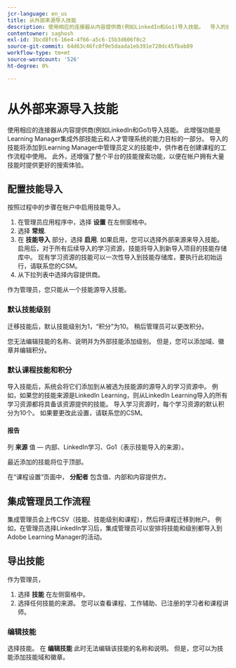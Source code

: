 ```yaml
---
jcr-language: en_us
title: 从外部来源导入技能
description: 使用相应的连接器从内容提供商(例如LinkedIn和Go1)导入技能。  导入的技能将添加到Learning Manager中管理员定义的技能中，供作者在创建课程的工作流程中使用。
contentowner: saghosh
exl-id: 3bcd8fc6-16e4-4f66-a5c6-15b3d606f0c2
source-git-commit: 64d63c46fc0f9e5daada1eb391e720dc45fbab89
workflow-type: tm+mt
source-wordcount: '526'
ht-degree: 0%

---
```


# 从外部来源导入技能

使用相应的连接器从内容提供商(例如LinkedIn和Go1)导入技能。 此增强功能是Learning Manager集成外部技能云和人才管理系统的能力目标的一部分。 导入的技能将添加到Learning Manager中管理员定义的技能中，供作者在创建课程的工作流程中使用。 此外，还增强了整个平台的技能搜索功能，以便在帐户拥有大量技能时提供更好的搜索体验。

## 配置技能导入

按照过程中的步骤在帐户中启用技能导入。

1. 在管理员应用程序中，选择 **设置** 在左侧窗格中。
1. 选择 **常规**.
1. 在 **技能导入** 部分，选择 **启用**. 如果启用，您可以选择外部来源来导入技能。 启用后，对于所有后续导入的学习资源，技能将导入到新导入项目的技能存储库中。 现有学习资源的技能可以一次性导入到技能存储库，要执行此初始运行，请联系您的CSM。
1. 从下拉列表中选择内容提供商。

作为管理员，您只能从一个技能源导入技能。

### 默认技能级别

迁移技能后，默认技能级别为1，“积分”为10。 稍后管理员可以更改积分。

您无法编辑技能的名称、说明并为外部技能添加级别。 但是，您可以添加域、徽章并编辑积分。

### 默认课程技能和积分

导入技能后，系统会将它们添加到从被选为技能源的源导入的学习资源中。 例如，如果您的技能来源是LinkedIn Learning，则从LinkedIn Learning导入的所有学习资源都将具备该资源提供的技能。 导入学习资源时，每个学习资源的默认积分为10个。 如果要更改此设置，请联系您的CSM。

#### 报告

列 **来源** 值 — 内部、LinkedIn学习、Go1（表示技能导入的来源）。

最近添加的技能将位于顶部。

在“课程设置”页面中， **分配者** 包含值、内部和内容提供方。


## 集成管理员工作流程

集成管理员会上传CSV（技能、技能级别和课程），然后将课程迁移到帐户。 例如，在管理员选择LinkedIn学习后，集成管理员可以安排将技能和级别都导入到Adobe Learning Manager的活动。

## 导出技能

作为管理员，

1. 选择 **技能** 在左侧窗格中。
1. 选择任何技能的来源。 您可以查看课程、工作辅助、已注册的学习者和课程讲师。

### 编辑技能

选择技能。 在 **编辑技能** 此时无法编辑该技能的名称和说明。 但是，您可以为技能添加技能域和徽章。
